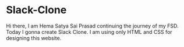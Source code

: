 # Slack-Clone

Hi there, I am Hema Satya Sai Prasad continuing the journey of my FSD. 
Today I gonna create Slack Clone. 
I am using only HTML and CSS for designing this website.
